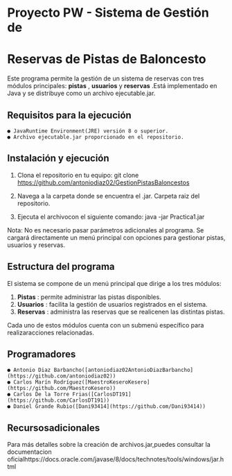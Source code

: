 # Proyecto PW - Sistema de Gestión de

# Reservas de Pistas de Baloncesto

Este programa permite la gestión de un sistema de reservas con tres módulos principales:
**pistas** , **usuarios** y **reservas** .Está implementado en Java y se distribuye como un archivo
ejecutable.jar.

## Requisitos para la ejecución

```
● JavaRuntime Environment(JRE) versión 8 o superior.
● Archivo ejecutable.jar proporcionado en el repositorio.
```
## Instalación y ejecución

1. Clona el repositorio en tu equipo:
    git clone https://github.com/antoniodiaz02/GestionPistasBaloncestos
   
2. Navega a la carpeta donde se encuentra el .jar. Carpeta raiz del repositorio.
  
3. Ejecuta el archivocon el siguiente comando:
    java -jar Practica1.jar

Nota: No es necesario pasar parámetros adicionales al programa. Se cargará directamente
un menú principal con opciones para gestionar pistas, usuarios y reservas.

## Estructura del programa

El sistema se compone de un menú principal que dirige a los tres módulos:

1. **Pistas** : permite administrar las pistas disponibles.
2. **Usuarios** : facilita la gestión de usuarios registrados en el sistema.
3. **Reservas** : administra las reservas que se realicenen las distintas pistas.

Cada uno de estos módulos cuenta con un submenú específico para realizaracciones
relacionadas.


## Programadores

```
● Antonio Diaz Barbancho([antoniodiaz02AntonioDiazBarbancho](https://github.com/antoniodiaz02))
● Carlos Marín Rodríguez([MaestroKeseroKesero](https://github.com/MaestroKesero))
● Carlos De la Torre Frias([CarlosDT191](https://github.com/CarlosDT191))
● Daniel Grande Rubio([Dani93414](https://github.com/Dani93414))
```
## Recursosadicionales

Para más detalles sobre la creación de archivos.jar,puedes consultar la documentacion
oficialhttps://docs.oracle.com/javase/8/docs/technotes/tools/windows/jar.html



